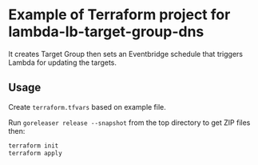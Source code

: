 # Example of Terraform project for lambda-lb-target-group-dns

It creates Target Group then sets an Eventbridge schedule that triggers
Lambda for updating the targets.

## Usage

Create `terraform.tfvars` based on example file.

Run `goreleaser release --snapshot` from the top directory to get ZIP files then:

```sh
terraform init
terraform apply
```
